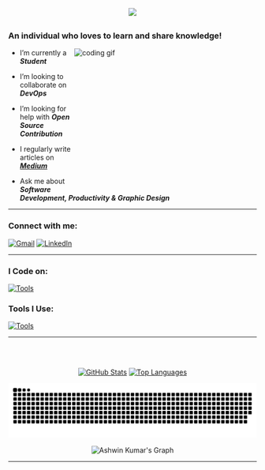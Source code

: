 <br />

<h1 align="center">
    <img src="https://readme-typing-svg.herokuapp.com/?font=Playwrite+DE+VA&&size=35&center=true&vCenter=true&width=500&height=70&duration=2000&pause=1000&color=F7F7F7&lines=Hey+Devs!+👋🏼+;+I'm+Ashwin+Kumar+%F0%9F%96%A4" />
</h1>
 

<h3 align="left">An individual who loves to learn and share knowledge!</h3>

<img align="right" width="370" height="290" src="https://i.pinimg.com/originals/16/69/e5/1669e57761ccc67fa5e31a09a54764d0.gif" alt="coding gif">


-  I’m currently a **_Student_**

-  I’m looking to collaborate on **_DevOps_**

-  I’m looking for help with **_Open Source Contribution_**

- I regularly write articles on **_[Medium](https://medium.com/@ItzAshOffcl)_**

-  Ask me about **_Software Development, Productivity & Graphic Design_**

<hr>
<h3 align="left">Connect with me:</h3>
<p align="left">

<a href="mailto:ashwinkumar11203@gmail.com"><img src="https://ziadoua.github.io/m3-Markdown-Badges/badges/Gmail/gmail1.svg" alt="Gmail"></a>
<a href="https://linkedin.com/in/itzashoffcl" target="_blank"><img src="https://ziadoua.github.io/m3-Markdown-Badges/badges/LinkedIn/linkedin1.svg" alt="LinkedIn"></a>


</p>
<hr>

<h3 align="left">I Code on:</h3>

<div align='left'>
    

[![Tools](https://skillicons.dev/icons?i=java,python,c,js,nodejs,express,html,css,angular,react,tailwind,mongodb,mysql,firebase&perline=7)](https://github.com/ItzAshOffcl/ItzAshOffcl)

</div>
<h3 align="left">Tools I Use:</h3>


<div align='left'>
  
[![Tools](https://skillicons.dev/icons?i=git,github,docker,postman,vscode,notion,photoshop,figma)](https://github.com/ItzAshOffcl/ItzAshOffcl)


---
</br>
</br>

<div align="center">

<a href="https://github.com/itzashoffcl"><img alt="GitHub Stats" src="https://github-readme-stats.vercel.app/api?username=itsashoffcl&theme=github_dark&show_icons=true&icon_color=4c8eda&line_height=28&rank_icon=github"></a>
<a href="https://github.com/itzashoffcl"><img alt="Top Languages" src="https://github-readme-stats.vercel.app/api/top-langs?username=itsashoffcl&show_icons=true&locale=en&layout=donut&theme=github_dark"></a>

<picture>
  <source media="(prefers-color-scheme: dark)" srcset="https://raw.githubusercontent.com/platane/platane/output/github-contribution-grid-snake-dark.svg">
  <source media="(prefers-color-scheme: light)" srcset="https://raw.githubusercontent.com/platane/platane/output/github-contribution-grid-snake.svg">
  <img alt="github contribution grid snake animation" src="https://raw.githubusercontent.com/platane/platane/output/github-contribution-grid-snake.svg">
</picture>


![Ashwin Kumar's Graph](https://github-readme-activity-graph.vercel.app/graph?username=itzashoffcl&custom_title=%20Ashwin%20Kumar's%20GitHub%20Activity%20Graph&bg_color=0D1117&color=4c8eda&line=4c8eda&point=4c8eda&area_color=90c4ff&area=true&radius=16)


<hr>
</div>

